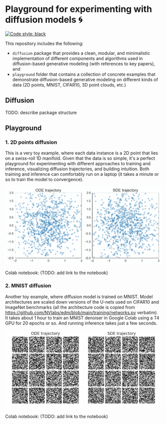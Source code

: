 # Playground for experimenting with diffusion models 🌀

[![Code style: black](https://img.shields.io/badge/code%20style-black-000000.svg)](https://github.com/psf/black)

This repository includes the following:
- `diffusion` package that provides a clean, modular, and minimalistic implementation of different components and algorithms used in diffusion-based generative modeling (with references to key papers), and
- `playground` folder that contains a collection of concrete examples that demonstrate diffusion-based generative modeling on different kinds of data (2D points, MNIST, CIFAR10, 3D point clouds, etc.)


## Diffusion

TODO: describe package structure


## Playground

### 1. 2D points diffusion

This is a very toy example, where each data instance is a 2D point that lies on a swiss-roll 1D manifold.
Given that the data is so simple, it's a perfect playground for experimenting with different approaches to training and inference, visualizing diffusion trajectories, and building intuition.
Both training and inference can comfortably run on a laptop (it takes a minute or so to train the model to convergence).

<p align="center"><img src="./assets/points_2d-diffusion.gif" width="700px" /></p>

Colab notebook: (TODO: add link to the notebook)

### 2. MNIST diffusion

Another toy example, where diffusion model is trained on MNIST.
Model architectures are scaled down versions of the U-nets used on CIFAR10 and ImageNet benchmarks (all the architecture code is copied from https://github.com/NVlabs/edm/blob/main/training/networks.py verbatim).
It takes about 1 hour to train an MNIST denoiser in Google Colab using a T4 GPU for 20 epochs or so.
And running inference takes just a few seconds.

<p align="center"><img src="./assets/mnist-diffusion.gif" width="700px" /></p>

Colab notebook: (TODO: add link to the notebook)
